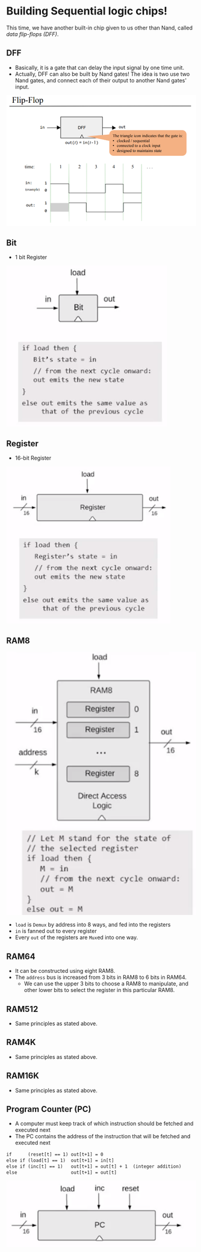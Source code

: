 # Building Sequential logic chips!

This time, we have another built-in chip given to us other than Nand, called *data flip-flops (DFF)*.

## DFF
- Basically, it is a gate that can delay the input signal by one time unit.
- Actually, DFF can also be built by Nand gates! The idea is two use two Nand gates, and connect each of their output to another Nand gates' input.

![dff](./image/dff.png)

## Bit
- 1 bit Register

![bit](./image/bit.png)

## Register
- 16-bit Register

![register](./image/register.png)

## RAM8
![RAM8](./image/RAM_8.png)
- `load` is `Demux` by address into 8 ways, and fed into the registers
- `in` is fanned out to every register
- Every `out` of the registers are `Mux`ed into one way.

## RAM64
- It can be constructed using eight RAM8.
- The `address` bus is increased from 3 bits in RAM8 to 6 bits in RAM64.
  -  We can use the upper 3 bits to choose a RAM8 to manipulate, and other lower bits to select the register in this particular RAM8.

## RAM512
- Same principles as stated above.

## RAM4K
- Same principles as stated above.

## RAM16K
- Same principles as stated above.

## Program Counter (PC)
- A computer must keep track of which instruction should be fetched and executed next
- The PC contains the address of the instruction that will be fetched and executed next

```
if      (reset[t] == 1) out[t+1] = 0
else if (load[t] == 1)  out[t+1] = in[t]
else if (inc[t] == 1)   out[t+1] = out[t] + 1  (integer addition)
else                    out[t+1] = out[t]
```
![PC](./image/PC.png)